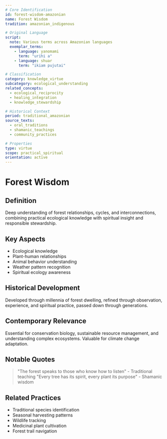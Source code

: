 ```yaml
---
# Core Identification
id: forest-wisdom-amazonian
name: Forest Wisdom
tradition: amazonian_indigenous

# Original Language
script:
  note: Various terms across Amazonian languages
  exemplar_terms:
    - language: yanomami
      term: "urihi a"
    - language: shuar
      term: "ikiam pujutai"

# Classification
category: knowledge_virtue
subcategory: ecological_understanding
related_concepts:
  - ecological_reciprocity
  - healing_integration
  - knowledge_stewardship

# Historical Context
period: traditional_amazonian
source_texts:
  - oral_traditions
  - shamanic_teachings
  - community_practices

# Properties
type: virtue
scope: practical_spiritual
orientation: active
---
```


# Forest Wisdom

## Definition
Deep understanding of forest relationships, cycles, and interconnections, combining practical ecological knowledge with spiritual insight and responsible stewardship.

## Key Aspects
- Ecological knowledge
- Plant-human relationships
- Animal behavior understanding
- Weather pattern recognition
- Spiritual ecology awareness

## Historical Development
Developed through millennia of forest dwelling, refined through observation, experience, and spiritual practice, passed down through generations.

## Contemporary Relevance
Essential for conservation biology, sustainable resource management, and understanding complex ecosystems. Valuable for climate change adaptation.

## Notable Quotes
> "The forest speaks to those who know how to listen" - Traditional teaching
> "Every tree has its spirit, every plant its purpose" - Shamanic wisdom

## Related Practices
- Traditional species identification
- Seasonal harvesting patterns
- Wildlife tracking
- Medicinal plant cultivation
- Forest trail navigation